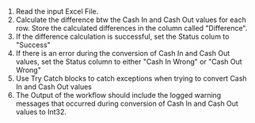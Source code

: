1. Read the input Excel File.
2. Calculate the difference btw the Cash In and Cash Out values for each row. Store the calculated differences in the column called "Difference".
3. If the difference calculation is successful, set the Status colum to "Success"
4. If there is an error during the conversion of Cash In and Cash Out values, set the Status column to either "Cash In Wrong" or "Cash Out Wrong"
5. Use Try Catch blocks to catch exceptions when trying to convert Cash In and Cash Out values
6. The Output of the workflow should include the logged warning messages that occurred during conversion of Cash In and Cash Out values to Int32. 

